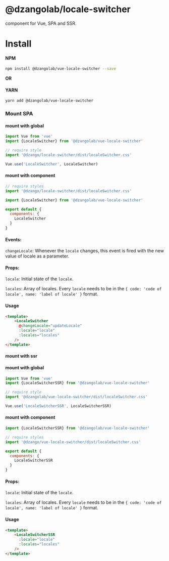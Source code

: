 # @dzangolab/locale-switcher

component for Vue, SPA and SSR.

# Install
#### NPM

``` bash
npm install @dzangolab/vue-locale-switcher --save
```
**OR**

#### YARN

``` bash
yarn add @dzangolab/vue-locale-switcher
```

### Mount SPA

#### mount with global

``` javascript
import Vue from 'vue'
import {LocaleSwitcher} from '@dzangolab/vue-locale-switcher'

// require style
import '@dzango/locale-switcher/dist/localeSwitcher.css'

Vue.use('LocaleSwitcher', LocaleSwitcher)
```

#### mount with component

```javascript
// require styles
import '@dzango/locale-switcher/dist/localeSwitcher.css'

import {LocaleSwitcher} from '@dzangolab/vue-locale-switcher'

export default {
  components: {
    LocaleSwitcher
  }
}
```
#### Events:
`changeLocale`: Whenever the `locale` changes, this event is fired with the new value of locale as a parameter.

#### Props:
`locale`: Initial state of the `locale`.

`locales`: Array of locales. Every `locale` needs to be in the `{ code: 'code of locale', name: 'label of locale' }` format.

#### Usage
``` html
<template>
    <LocaleSwitcher
      @changeLocale="updateLocale"
      :locale="locale"
      :locales="locales"
    />
</template>
```

#### mount with ssr

#### mount with global

``` javascript
import Vue from 'vue'
import {LocaleSwitcherSSR} from '@dzangolab/vue-locale-switcher'

// require style
import '@dzangolab/vue-locale-switcher/dist/localeSwitcher.css'

Vue.use('LocaleSwitcherSSR', LocaleSwitcherSSR)
```


#### mount with component

```javascript
import {LocaleSwitcherSSR} from '@dzangolab/vue-locale-switcher'

// require styles
import '@dzango/vue-locale-switcher/dist/localeSwitcher.css'

export default {
  components: {
    LocaleSwitcherSSR
  }
}
```

#### Props:
`locale`: Initial state of the `locale`.

`locales`: Array of locales. Every `locale` needs to be in the `{ code: 'code of locale', name: 'label of locale' }` format.

#### Usage
``` html
<template>
    <LocaleSwitcherSSR
      :locale="locale"
      :locales="locales"
    />
</template>
```
